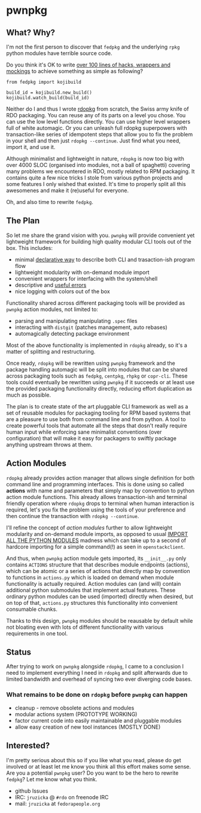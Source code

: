# pwnpkg


## What? Why?

I'm not the first person to discover that `fedpkg` and the underlying `rpkg`
python modules have terrible source code.

Do you think it's OK to write [over 100 lines of hacks, wrappers and
mockings](https://github.com/redhat-openstack/rdopkg/blob/master/rdopkg/actionmods/kojibuild.py)
to achieve something as simple as following?

    from fedpkg import kojibuild

    build_id = kojibuild.new_build()
    kojibuild.watch_build(build_id)

Neither do I and thus I wrote
[rdopkg](https://github.com/redhat-openstack/rdopkg)
from scratch, the Swiss army knife of RDO packaging. You can reuse any of its
parts on a level you chose. You can use the low level functions directly. You
can use higher level wrappers full of white automagic. Or you can unleash full
rdopkg superpowers with transaction-like series of idempotent steps that allow
you to fix the problem in your shell and then just `rdopkg --continue`. Just
find what you need, import it, and use it.

Although minimalist and lightweight in nature, `rdopkg` is now too big with
over 4000 SLOC (organised into modules, not a ball of spaghetti) covering many
problems we encountered in RDO, mostly related to RPM packaging. It contains
quite a few nice tricks I stole from various python projects and some features
I only wished that existed. It's time to properly split all this awesomenes
and make it (re)useful for everyone.

Oh, and also time to rewrite `fedpkg`.


## The Plan

So let me share the grand vision with you. `pwnpkg` will provide convenient
yet lightweight framework for building high quality modular CLI tools out of
the box. This includes:

 * minimal [declarative way](https://github.com/openstack-packages/rdopkg/blob/master/rdopkg/actions.py) to describe both CLI and trasaction-ish program flow
 * lightweight modularity with on-demand module import
 * convenient wrappers for interfacing with the system/shell
 * descriptive and [useful errors](https://github.com/openstack-packages/rdopkg/blob/master/rdopkg/exception.py)
 * nice logging with colors out of the box

Functionality shared across different packaging tools will be provided as
`pwnpkg` action modules, not limited to:

 * parsing and manipulating manipulating `.spec` files
 * interacting with `distgit` (patches management, auto rebases)
 * automagically detecting package environment

Most of the above functionality is implemented in `rdopkg` already, so it's
a matter of splitting and restructuring.

Once ready, `rdopkg` will be rewritten using `pwnpkg` framework and the
package handling automagic will be split into modules that can be
shared across packaging tools such as `fedpkg`, `centpkg`, `rhpkg` or
`copr-cli`. These tools could eventually be rewritten using `pwnpkg` if it
succeeds or at least use the provided packaging functionality directly,
reducing effort duplication as much as possible.

The plan is to create state of the art pluggable CLI framework as well as
a set of reusable modules for packaging tooling for RPM based systems that are
a pleasure to use both from command line and from python. A tool to create
powerful tools that automate all the steps that dosn't really require human
input while enforcing sane minimalist conventions (over configuration) that
will make it easy for packagers to swiftly package anything upstream throws at
them.


## Action Modules

`rdopkg` already provides action manager that allows single definition for
both command line and programming interfaces. This is done using so called
**actions** with name and parameters that simply map by convention to python
action module functions. This already allows transaction-ish and terminal
friendly operation where `rdopkg` drops to terminal when human interaction is
required, let's you fix the problem using the tools of your preference
and then continue the transaction with `rdopkg --continue`.

I'll refine the concept of *action modules* further to allow lightweight
modularity and on-demand module imports, as opposed to usual [IMPORT ALL THE
PYTHON MODULES](https://jruzicka.fedorapeople.org/pkgs/import.jpg) madness
which can take up to a second of hardcore importing for a simple command(!) as
seen in `openstackclient`.

And thus, when `pwnpkg` action module gets imported, its `__init__.py` only
contains `ACTIONS` structure that that describes module endpoints (actions),
which can be atomic or a series of actions that directly map by convention to
functions in `actions.py` which is loaded on demand when module functionality
is actually required. Action modules can (and will) contain additional python
submodules that implement actual features. These ordinary python modules
can be used (imported) directly when desired, but on top of that, `actions.py`
structures this functionality into convenient consumable chunks.

Thanks to this design, `pwnpkg` modules should be reausable by default while
not bloating even with lots of different functionality with
various requirements in one tool.


## Status

After trying to work on `pwnpkg` alongside `rdopkg`, I came to a conclusion
I need to implement everything I need in `rdopkg` and split afterwards due to
limited bandwidth and overhead of syncing two ever diverging code bases.

### What remains to be done on `rdopkg` before `pwnpkg` can happen

 * cleanup - remove obsolete actions and modules
 * modular actions system (PROTOTYPE WORKING)
 * factor current code into easily maintainable and pluggable modules
 * allow easy creation of new tool instances (MOSTLY DONE)


## Interested?

I'm pretty serious about this so if you like what you read, please do get
involved or at least let me know you think all this effort makes some sense.
Are you a potential `pwnpkg` user? Do you want to be the hero to rewrite
`fedpkg`? Let me know what you think.

 * github Issues
 * IRC: `jruzicka` @ `#rdo` on freenode IRC
 * mail: `jruzicka` at `fedorapeople.org`
